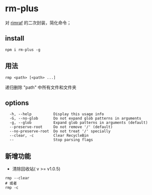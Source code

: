 # rm-plus

对 [rimraf](https://www.npmjs.com/package/rimraf) 的二次封装，简化命令；

## install

```shell
npm i rm-plus -g
```

## 用法

```
rmp <path> [<path> ...] 
```
递归删除 "path" 中所有文件和文件夹

## options
```
  -h, --help          Display this usage info
  -G, --no-glob       Do not expand glob patterns in arguments
  -g, --glob          Expand glob patterns in arguments (default)
  --preserve-root     Do not remove '/' (default)
  --no-preserve-root  Do not treat '/' specially
  --clear, -c         Clear RecycleBin
  --                  Stop parsing flags
```

## 新增功能

- 清除回收站( v >= v1.0.5)

```shell
rmp --clear
# 或者
rmp -c
```
